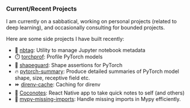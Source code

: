 ### Current/Recent Projects

I am currently on a sabbatical, working on personal projects (related to deep
learning), and occasionally consulting for bounded projects.

Here are some side projects I have built recently:

- 🔧 [nbtag](http://github.com/indigoviolet/nbtag): Utility to manage Jupyter notebook metadata
- ⏱️ [torchprof](http://github.com/indigoviolet/torchprof): Profile PyTorch models
- 🔨 [shapeguard](http://github.com/indigoviolet/shapeguard): Shape assertions for PyTorch
- 🔥 [pytorch-summary](http://github.com/indigoviolet/pytorch-summary): Produce detailed summaries of PyTorch model shape, size, receptive field etc.
- ⏩ [direnv-cache](http://github.com/indigoviolet/direnv-cache): Caching for direnv
- 📓 [Coconotes](https://coconotes.romansix.org/): React Native app to take quick notes to self (and others)
- 🐍 [mypy-missing-imports](http://github.com/indigoviolet/mypy-missing-imports): Handle missing imports in Mypy efficiently.

